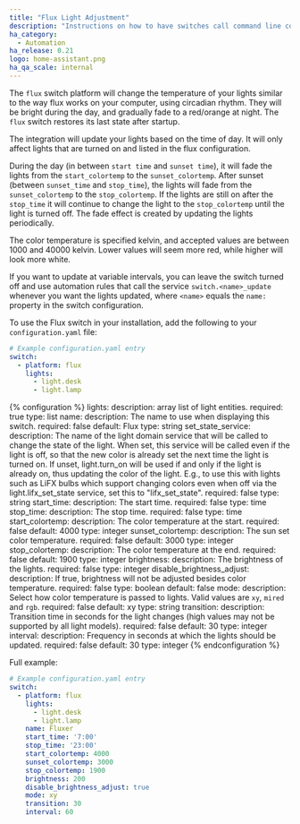 ```yaml
---
title: "Flux Light Adjustment"
description: "Instructions on how to have switches call command line commands."
ha_category:
  - Automation
ha_release: 0.21
logo: home-assistant.png
ha_qa_scale: internal
---
```


The `flux` switch platform will change the temperature of your lights similar to the way flux works on your computer, using circadian rhythm. They will be bright during the day, and gradually fade to a red/orange at night. The `flux` switch restores its last state after startup.

The integration will update your lights based on the time of day. It will only affect lights that are turned on and listed in the flux configuration.

During the day (in between `start time` and `sunset time`), it will fade the lights from the `start_colortemp` to the `sunset_colortemp`.  After sunset (between `sunset_time` and `stop_time`), the lights will fade from the `sunset_colortemp` to the `stop_colortemp`. If the lights are still on after the `stop_time` it will continue to change the light to the `stop_colortemp` until the light is turned off. The fade effect is created by updating the lights periodically.

The color temperature is specified kelvin, and accepted values are between 1000 and 40000 kelvin. Lower values will seem more red, while higher will look more white.

If you want to update at variable intervals, you can leave the switch turned off and use automation rules that call the service `switch.<name>_update` whenever you want the lights updated, where `<name>` equals the `name:` property in the switch configuration.

To use the Flux switch in your installation, add the following to your `configuration.yaml` file:

```yaml
# Example configuration.yaml entry
switch:
  - platform: flux
    lights:
      - light.desk
      - light.lamp
```

{% configuration %}
lights:
  description: array list of light entities.
  required: true
  type: list
name:
  description: The name to use when displaying this switch.
  required: false
  default: Flux
  type: string
set_state_service:
  description: The name of the light domain service that will be called to change the state of the light. When set, this service will be called even if the light is off, so that the new color is already set the next time the light is turned on.  If unset, light.turn_on will be used if and only if the light is already on, thus updating the color of the light.  E.g., to use this with lights such as LiFX bulbs which support changing colors even when off via the light.lifx_set_state service, set this to "lifx_set_state".
  required: false
  type: string
start_time:
  description: The start time.
  required: false
  type: time
stop_time:
  description: The stop time.
  required: false
  type: time
start_colortemp:
  description: The color temperature at the start.
  required: false
  default: 4000
  type: integer
sunset_colortemp:
  description: The sun set color temperature.
  required: false
  default: 3000
  type: integer
stop_colortemp:
  description: The color temperature at the end.
  required: false
  default: 1900
  type: integer
brightness:
  description: The brightness of the lights.
  required: false
  type: integer
disable_brightness_adjust:
  description: If true, brightness will not be adjusted besides color temperature.
  required: false
  type: boolean
  default: false
mode:
  description: Select how color temperature is passed to lights. Valid values are `xy`, `mired` and `rgb`.
  required: false
  default: xy
  type: string
transition:
  description: Transition time in seconds for the light changes (high values may not be supported by all light models).
  required: false
  default: 30
  type: integer
interval:
  description: Frequency in seconds at which the lights should be updated.
  required: false
  default: 30
  type: integer
{% endconfiguration %}

Full example:

```yaml
# Example configuration.yaml entry
switch:
  - platform: flux
    lights:
      - light.desk
      - light.lamp
    name: Fluxer
    start_time: '7:00'
    stop_time: '23:00'
    start_colortemp: 4000
    sunset_colortemp: 3000
    stop_colortemp: 1900
    brightness: 200
    disable_brightness_adjust: true
    mode: xy
    transition: 30
    interval: 60
```
